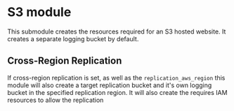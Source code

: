 # S3 module

This submodule creates the resources required for an S3 hosted website. It creates a separate logging bucket by default.

## Cross-Region Replication
If cross-region replication is set, as well as the `replication_aws_region` this module will also create a target replication bucket and it's own logging bucket in the specified replication region. It will also create the requires IAM resources to allow the replication
